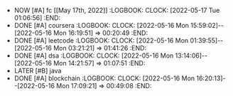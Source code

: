 - NOW [#A] fc [[May 17th, 2022]]
  :LOGBOOK:
  CLOCK: [2022-05-17 Tue 01:06:56]
  :END:
- DONE [#A] coursera
  :LOGBOOK:
  CLOCK: [2022-05-16 Mon 15:59:02]--[2022-05-16 Mon 16:19:51] =>  00:20:49
  :END:
- DONE [#A] leetcode
  :LOGBOOK:
  CLOCK: [2022-05-16 Mon 01:39:55]--[2022-05-16 Mon 03:21:21] =>  01:41:26
  :END:
- DONE [#A] dsa
  :LOGBOOK:
  CLOCK: [2022-05-16 Mon 13:14:06]--[2022-05-16 Mon 14:21:57] =>  01:07:51
  :END:
- LATER [#B] java
- DONE [#A] blockchain
  :LOGBOOK:
  CLOCK: [2022-05-16 Mon 16:20:13]--[2022-05-16 Mon 17:09:21] =>  00:49:08
  :END: